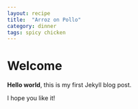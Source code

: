 ```yaml
---
layout: recipe
title:  "Arroz on Pollo"
category: dinner
tags: spicy chicken
---
```


# Welcome

**Hello world**, this is my first Jekyll blog post.

I hope you like it!